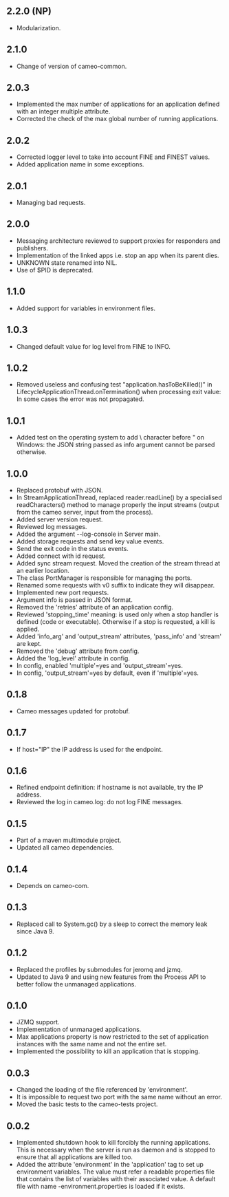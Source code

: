 2.2.0 (NP)
-----

* Modularization.

2.1.0
-----

* Change of version of cameo-common.

2.0.3
-----

* Implemented the max number of applications for an application defined with an integer multiple attribute.
* Corrected the check of the max global number of running applications.


2.0.2
-----

* Corrected logger level to take into account FINE and FINEST values.
* Added application name in some exceptions.

2.0.1
-----

* Managing bad requests.

2.0.0
-----

* Messaging architecture reviewed to support proxies for responders and publishers.
* Implementation of the linked apps i.e. stop an app when its parent dies.
* UNKNOWN state renamed into NIL.
* Use of $PID is deprecated.

1.1.0
-----

* Added support for variables in environment files.

1.0.3
-----

* Changed default value for log level from FINE to INFO.

1.0.2
-----

* Removed useless and confusing test "application.hasToBeKilled()" in LifecycleApplicationThread.onTermination() when processing exit value: In some cases the error was not propagated.

1.0.1
-----

* Added test on the operating system to add \ character before " on Windows: the JSON string passed as info argument cannot be parsed otherwise.

1.0.0
-----

* Replaced protobuf with JSON.
* In StreamApplicationThread, replaced reader.readLine() by a specialised readCharacters() method to manage properly the input streams (output from the cameo server, input from the process).
* Added server version request.
* Reviewed log messages.
* Added the argument --log-console in Server main.
* Added storage requests and send key value events.
* Send the exit code in the status events.
* Added connect with id request.
* Added sync stream request. Moved the creation of the stream thread at an earlier location.
* The class PortManager is responsible for managing the ports.
* Renamed some requests with v0 suffix to indicate they will disappear.
* Implemented new port requests.
* Argument info is passed in JSON format.
* Removed the 'retries' attribute of an application config.
* Reviewed 'stopping\_time' meaning: is used only when a stop handler is defined (code or executable). Otherwise if a stop is requested, a kill is applied.
* Added 'info\_arg' and 'output\_stream' attributes, 'pass_info' and 'stream' are kept. 
* Removed the 'debug' attribute from config.
* Added the 'log\_level' attribute in config.
* In config, enabled 'multiple'=yes and 'output\_stream'=yes.
* In config, 'output\_stream'=yes by default, even if 'multiple'=yes.

0.1.8
-----

* Cameo messages updated for protobuf.

0.1.7
-----

* If host="IP" the IP address is used for the endpoint.

0.1.6
-----

* Refined endpoint definition: if hostname is not available, try the IP address.
* Reviewed the log in cameo.log: do not log FINE messages.

0.1.5
-----

* Part of a maven multimodule project.
* Updated all cameo dependencies.

0.1.4
-----

* Depends on cameo-com.

0.1.3
-----

* Replaced call to System.gc() by a sleep to correct the memory leak since Java 9.

0.1.2
-----

* Replaced the profiles by submodules for jeromq and jzmq.
* Updated to Java 9 and using new features from the Process API to better follow the unmanaged applications.

0.1.0
-----

* JZMQ support.
* Implementation of unmanaged applications.
* Max applications property is now restricted to the set of application instances with the same name and not the entire set.
* Implemented the possibility to kill an application that is stopping.

0.0.3
-----

* Changed the loading of the file referenced by 'environment'.
* It is impossible to request two port with the same name without an error.
* Moved the basic tests to the cameo-tests project.

0.0.2
-----

* Implemented shutdown hook to kill forcibly the running applications. This is necessary when the server is run as daemon and is stopped to ensure that all applications are killed too.
* Added the attribute 'environment' in the 'application' tag to set up environment variables. The value must refer a readable properties file that contains the list of variables with their associated value. A default file with name <application name>-environment.properties is loaded if it exists. 